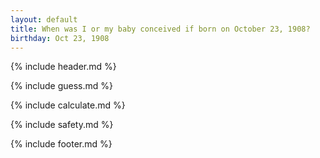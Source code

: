 ```yaml
---
layout: default
title: When was I or my baby conceived if born on October 23, 1908?
birthday: Oct 23, 1908
---
```


{% include header.md %}

{% include guess.md %}

{% include calculate.md %}

{% include safety.md %}

{% include footer.md %}



